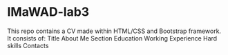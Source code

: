 # IMaWAD-lab3
This repo contains a CV made within HTML/CSS and Bootstrap framework.
It consists of: 
Title
About Me Section
Education
Working Experience
Hard skills
Contacts
